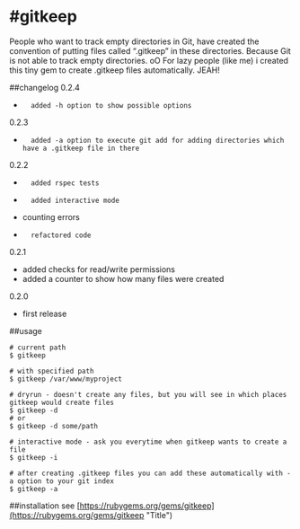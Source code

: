#gitkeep
=======

People who want to track empty directories in Git, have created the convention of putting files called “.gitkeep” in these directories.
Because Git is not able to track empty directories. oO
For lazy people (like me) i created this tiny gem to create .gitkeep files automatically. JEAH!

##changelog
0.2.4
-       added -h option to show possible options

0.2.3
-		added -a option to execute git add for adding directories which have a .gitkeep file in there	

0.2.2
-		added rspec tests
-		added interactive mode
- 	counting errors
-		refactored code

0.2.1  
-   added checks for read/write permissions  
-   added a counter to show how many files were created  
    
0.2.0  
-   first release


##usage
``` shell
# current path    
$ gitkeep

# with specified path
$ gitkeep /var/www/myproject

# dryrun - doesn't create any files, but you will see in which places gitkeep would create files
$ gitkeep -d
# or
$ gitkeep -d some/path

# interactive mode - ask you everytime when gitkeep wants to create a file
$ gitkeep -i

# after creating .gitkeep files you can add these automatically with -a option to your git index
$ gitkeep -a
```

##installation
see [https://rubygems.org/gems/gitkeep](https://rubygems.org/gems/gitkeep "Title")
